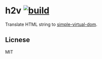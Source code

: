 # h2v [![build](https://circleci.com/gh/livoras/h2v/tree/master.png)](https://circleci.com/gh/livoras/h2v) 

Translate HTML string to [simple-virtual-dom](https://github.com/livoras/simple-virtual-dom).

## Licnese

MIT
